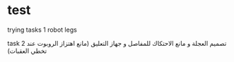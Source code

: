 # test
trying 
tasks 1   robot legs

task 2 تصميم العجلة و مانع الاحتكاك للمفاصل و جهاز التعليق (مانع اهتزاز الروبوت عند تخطي العقبات)
